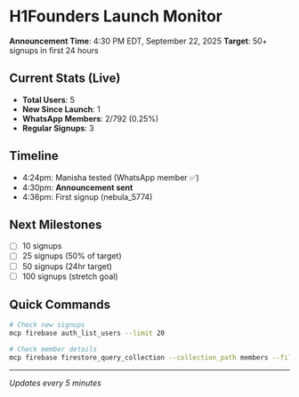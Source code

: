 # H1Founders Launch Monitor
**Announcement Time**: 4:30 PM EDT, September 22, 2025
**Target**: 50+ signups in first 24 hours

## Current Stats (Live)
- **Total Users**: 5
- **New Since Launch**: 1
- **WhatsApp Members**: 2/792 (0.25%)
- **Regular Signups**: 3

## Timeline
- 4:24pm: Manisha tested (WhatsApp member ✅)
- 4:30pm: **Announcement sent**
- 4:36pm: First signup (nebula_5774)

## Next Milestones
- [ ] 10 signups
- [ ] 25 signups (50% of target)
- [ ] 50 signups (24hr target)
- [ ] 100 signups (stretch goal)

## Quick Commands
```bash
# Check new signups
mcp firebase auth_list_users --limit 20

# Check member details
mcp firebase firestore_query_collection --collection_path members --filters [] --limit 10
```

---
*Updates every 5 minutes*